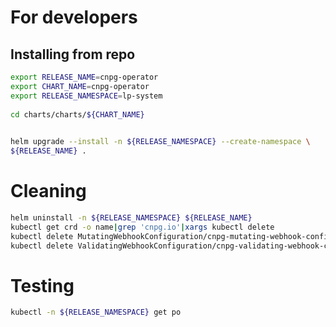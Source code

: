 # For developers
 
## Installing from repo
 
```bash
export RELEASE_NAME=cnpg-operator
export CHART_NAME=cnpg-operator
export RELEASE_NAMESPACE=lp-system
 
cd charts/charts/${CHART_NAME}

 
helm upgrade --install -n ${RELEASE_NAMESPACE} --create-namespace \ 
${RELEASE_NAME} .  
``` 

# Cleaning

```bash
helm uninstall -n ${RELEASE_NAMESPACE} ${RELEASE_NAME}
kubectl get crd -o name|grep 'cnpg.io'|xargs kubectl delete
kubectl delete MutatingWebhookConfiguration/cnpg-mutating-webhook-configuration
kubectl delete ValidatingWebhookConfiguration/cnpg-validating-webhook-configuration
```

# Testing

```bash
kubectl -n ${RELEASE_NAMESPACE} get po
```
